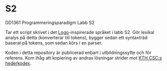 # S2
DD1361 Programmeringsparadigm Labb S2

Tar ett script skrivet i det [Logo](https://en.wikipedia.org/wiki/Logo_%28programming_language%29)-inspirerade språket i labb S2.
Gör lexikal analys på detta (konverterar till tokens), bygger sedan ett syntaxträd baserat på tokens, som sedan körs i en parser.

Koden i detta repository är publicerad enbart i utbildningssyfte och för referens.
Kom ihåg att kopiering av andras lösningar strider mot [KTH CSC:s hederkodex](https://www.kth.se/csc/utbildning/hederskodex/inledning-1.17237).
